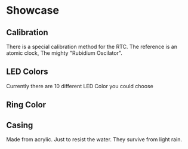 # Showcase
<!-- Beauty shot -->
## Calibration
There is a special calibration method for the RTC. The reference is an atomic clock, The mighty "Rubidium Oscilator".

## LED Colors
Currently there are 10 different LED Color you could choose

## Ring Color


## Casing
Made from acrylic. Just to resist the water. They survive from light rain.

